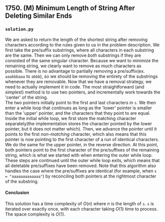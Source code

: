 ## 1750. (M) Minimum Length of String After Deleting Similar Ends

### `solution.py`
We are asked to return the length of the shortest string after removing characters according to the rules given to us in the problem description. We first take the pre/suffix substrings, where all characters in each substring are the same. Then we can only remove *both* substrings if they are consisted of the same singular character. Because we want to minimize the remaining string, we clearly want to remove as much characters as possible. There is no advantage to partially removing a pre/suffix(ex. `aaabbbaaa` to `abbb`), so we should be removing the entirety of the substrings whenever they are removable. Now that we have a removal strategy, we need to actually implement it in code. The most straightforward (and simplest) method is to use two pointers, and incrementally work towards the 'center' of the string.  
The two pointers initially point to the first and last characters in `s`. We then enter a while loop that continues as long as the 'lower' pointer is smaller than the 'upper' pointer, and the characters that they point to are equal. Inside the initial while loop, we first store the matching character separately(the implementation stores the character pointed by the lower pointer, but it does not matter which). Then, we advance the pointer until it points to the first *non-matching* character, which also means that this pointer is now pointing to the first character of a run of identical characters. We do the same for the upper pointer, in the reverse direction. At this point, both pointers point to the first character of the pre/suffixes of the remaining string, which is what we started with when entering the outer while loop. These steps are continued until the outer while loop exits, which means that all deletable pre/suffixes have been removed. Note that this algorithm also handles the case where the pre/suffixes are identical (for example, when `s = "aaaaaaaaaaaaa"`) by reconciling both pointers at the rightmost character of the substring.  

#### Conclusion
This solution has a time complexity of $O(n)$ where $n$ is the length of `s`. `s` is iterated over exactly once, with each character taking $O(1)$ time to process. The space complexity is $O(1)$.  
  

